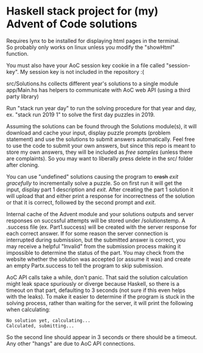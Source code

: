 # Haskell stack project for (my) Advent of Code solutions

Requires lynx to be installed for displaying html pages in the terminal. <br>
So probably only works on linux unless you modify the "showHtml" function.

You must also have your AoC session key cookie in a file called "session-key". My session key is not included in the repository :(

src/Solutions.hs collects different year's solutions to a single module <br>
app/Main.hs has helpers to communicate with AoC web API (using a third party library)

Run "stack run year day" to run the solving procedure for that year and day,
ex. "stack run 2019 1" to solve the first day puzzles in 2019.

Assuming the solutions can be found through the Solutions module(s), it will download and cache your input,
display puzzle prompts (problem statement) and use the solutions to submit answers automatically.
Feel free to use the code to submit your own answers, but since this repo is meant to store my own answers, they will be included as _free samples_ (unless there are complaints). So you may want to liberally press delete in the src/ folder after cloning.

You can use "undefined" solutions causing the program to <s>crash</s> _exit gracefully_ to incrementally solve a puzzle.
So on first run it will get the input, display part 1 description and _exit_.
After creating the part 1 solution it will upload that and either print a response for incorrectness of the solution
or that it is correct, followed by the second prompt and _exit_.

Internal cache of the Advent module and your solutions outputs and server responses on succssful attempts will be stored under /solutionstemp. A .success file (ex. Part1.success) will be created with the server response for each correct answer. If for some reason the server connection is interrupted during submission, but the submitted answer is correct, you may receive a helpful "Invalid" from the submission process making it impossible to determine the status of the part. You may check from the website whether the solution was accepted (or assume it was) and create an empty Partx.success to tell the program to skip submission.

AoC API calls take a while, don't panic. That said the solution calculation might leak space spuriously or diverge because Haskell, so there is a timeout on that part, defaulting to 3 seconds (not sure if this even helps with the leaks). To make it easier to determine if the program is stuck in the solving process, rather than waiting for the server, it will print the following when calculating:
```
No solution yet, calculating...
Calculated, submitting...
```
So the second line should appear in 3 seconds or there should be a timeout. Any other "hangs" are due to AoC API connections.